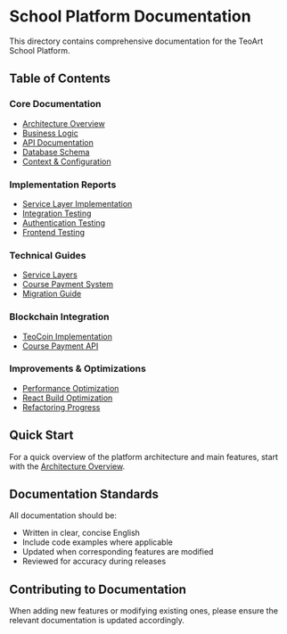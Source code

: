 # School Platform Documentation

This directory contains comprehensive documentation for the TeoArt School Platform.

## Table of Contents

### Core Documentation
- [Architecture Overview](./architecture.md)
- [Business Logic](./business-logic.md)
- [API Documentation](./api.md)
- [Database Schema](./database.md)
- [Context & Configuration](./context.md)

### Implementation Reports
- [Service Layer Implementation](./SERVICE_LAYER_FINAL_REPORT.md)
- [Integration Testing](./INTEGRATION_TESTING_SUCCESS_FINAL.md)
- [Authentication Testing](./AUTHENTICATION_TESTING_COMPLETE.md)
- [Frontend Testing](./FRONTEND_TESTING_COMPLETE.md)

### Technical Guides
- [Service Layers](./service_layers.md)
- [Course Payment System](./SISTEMA_PAGAMENTO_CORSI.md)
- [Migration Guide](./MIGRATION_GUIDE.md)

### Blockchain Integration
- [TeoCoin Implementation](./blockchain/implementing_teo_coin.md)
- [Course Payment API](./API_COURSE_PAYMENT.md)

### Improvements & Optimizations
- [Performance Optimization](./improvements/PERFORMANCE_OPTIMIZATION_GUIDE.md)
- [React Build Optimization](./improvements/REACT_BUILD_OPTIMIZATION_COMPLETE.md)
- [Refactoring Progress](./improvements/REFACTORING_PROGRESS_SUMMARY.md)

## Quick Start

For a quick overview of the platform architecture and main features, start with the [Architecture Overview](./architecture.md).

## Documentation Standards

All documentation should be:
- Written in clear, concise English
- Include code examples where applicable
- Updated when corresponding features are modified
- Reviewed for accuracy during releases

## Contributing to Documentation

When adding new features or modifying existing ones, please ensure the relevant documentation is updated accordingly.
